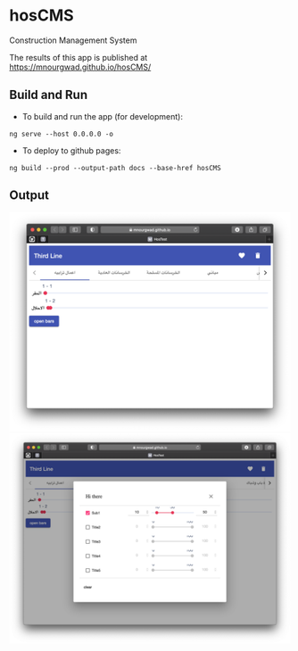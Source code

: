# hosCMS
Construction Management System

 The results of this app is published at https://mnourgwad.github.io/hosCMS/

## Build and Run
* To build and run the app (for development):
```terminal
ng serve --host 0.0.0.0 -o
```

* To deploy to github pages:

```terminal
ng build --prod --output-path docs --base-href hosCMS
```

## Output

<img src="doc/screen1.png" alt="screen1">
<img src="doc/screen2.png" alt="screen2">
